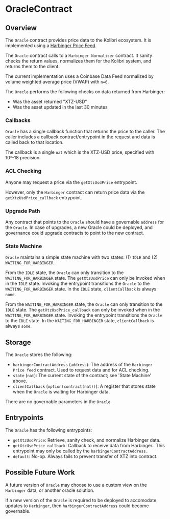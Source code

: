 # OracleContract

## Overview

The `Oracle` contract provides price data to the Kolibri ecosystem. It is implemented using a [Harbinger Price Feed](https://github.com/tacoinfra/harbinger).

The `Oracle` contract calls to a `Harbinger Normalizer` contract. It sanity checks the return values, normalizes them for the Kolibri system, and returns them to the client. 

The current implementation uses a Coinbase Data Feed normalized by volume weighted average price (VWAP) with `n=6`.

The `Oracle` performs the following checks on data returned from Harbinger:
- Was the asset returned "XTZ-USD"
- Was the asset updated in the last 30 minutes

### Callbacks

`Oracle` has a single callback function that returns the price to the caller. The caller includes a callback contract/entrypoint in the request and data is called back to that location.

The callback is a single `nat` which is the XTZ-USD price, specified with 10^-18 precision.

### ACL Checking

Anyone may request a price via the `getXtzUsdPrice` entrypoint.

However, only the `Harbinger` contract can return price data via the `getXtzUsdPrice_callback` entrypoint.

### Upgrade Path

Any contract that points to the `Oracle` should have a governable `address` for the `Oracle`. In case of upgrades, a new Oracle could be deployed, and governance could upgrade contracts to point to the new contract.

### State Machine

`Oracle` maintains a simple state machine with two states: (1) `IDLE` and (2) `WAITING_FOR_HARBINGER`. 

From the `IDLE` state, the `Oracle` can only transition to the `WAITING_FOR_HARBINGER` state. The `getXtzUsdPrice` can only be invoked when in the `IDLE` state. Invoking the entrypoint transitions the `Oracle` to the `WAITING_FOR_HARBINGER` state. In the `IDLE` state, `clientCallback` is always `none`.

From the `WAITING_FOR_HARBINGER` state, the `Oracle` can only transition to the `IDLE` state. The `getXtzUsdPrice_callback` can only be invoked when in the `WAITING_FOR_HARBINGER` state. Invoking the entrypoint transitions the `Oracle` to the `IDLE` state.  In the `WAITING_FOR_HARBINGER` state, `clientCallback` is always `some`.

## Storage

The `Oracle` stores the following:
- `harbingerContractAddress` (`address`): The address of the `Harbinger Price feed` contract. Used to request data and for ACL checking.
- `state` (`nat`): The current state of the contract; see 'State Machine' above.
- `clientCallback` (`option(contract(nat))`): A register that stores state when the `Oracle` is waiting for Harbinger data.

There are no governable parameters in the `Oracle`.

## Entrypoints

The `Oracle` has the following entrypoints:
- `getXtzUsdPrice`: Retrieve, sanity check, and normalize Harbinger data.
- `getXtzUsdPrice_callback`: Callback to receive data from Harbinger.. This entrypoint may only be called by the `harbingerContractAddress.`
- `default`: No-op. Always fails to prevent transfer of XTZ into contract.

## Possible Future Work

A future version of `Oracle` may choose to use a custom view on the `Harbinger` data, or another oracle solution.

If a new version of the `Oracle` is required to be deployed to accomodate updates to `Harbinger`, then `harbingerContractAddress` could become governable.
